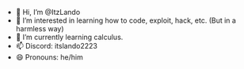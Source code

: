 - 👋 Hi, I’m @ItzLando
- 👀 I’m interested in learning how to code, exploit, hack, etc. (But in a harmless way)
- 🌱 I’m currently learning calculus.
- 📫 Discord: itslando2223
- 😄 Pronouns: he/him

<!---
ItzLando/ItzLando is a ✨ special ✨ repository because its `README.md` (this file) appears on your GitHub profile.
You can click the Preview link to take a look at your changes.
--->

